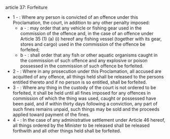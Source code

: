 article 37: Forfeiture

<ul>
			<li>1 - : Where any person is convicted of an offence under this Proclamation, the court, in addition to any other penalty imposed:<ul>
						<li>a - : may order that any vehicle or fishing gear used in the commission of the offence and, in the case of an offence under Article 35 (1) (a) (i) hereof any fishing vessel (together with its gear, stores and cargo) used in the commission of the offence be forfeited;<ul>
						</ul></li>						<li>b - : shall order that any fish or other aquatic organisms caught in the commission of such offence and any explosive or poison possessed in the commission of such offence be forfeited.<ul>
						</ul></li>			</ul></li>			<li>2 - : Where in any prosecution under this Proclamation, all accused are acquitted of any offence, all things held shall be released to the persons entitled thereto and if no person is so entitled, shall be forfeited.<ul>
			</ul></li>			<li>3 - : Where any thing in the custody of the court is not ordered to be forfeited, it shall be held until all fines imposed for any offences in commission of which the thing was used, caught or possessed have been paid, and if within thirty days following a conviction, any part of such fines remains unpaid, such things may be sold and the proceeds applied toward payment of the fines.<ul>
			</ul></li>			<li>4 - : In the case of any administrative settlement under Article 46 hereof, all things ordered by the Minister to be released shall be released forthwith and all other things held shall be forfeited.<ul>
			</ul></li></ul>